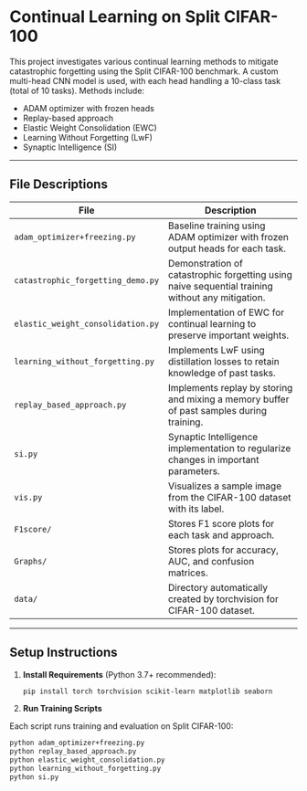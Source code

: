 # Continual Learning on Split CIFAR-100

This project investigates various continual learning methods to mitigate catastrophic forgetting using the Split CIFAR-100 benchmark. A custom multi-head CNN model is used, with each head handling a 10-class task (total of 10 tasks). Methods include:

- ADAM optimizer with frozen heads
- Replay-based approach
- Elastic Weight Consolidation (EWC)
- Learning Without Forgetting (LwF)
- Synaptic Intelligence (SI)

---

##  File Descriptions

| File                              | Description                                                                                      |
|-----------------------------------|--------------------------------------------------------------------------------------------------|
| `adam_optimizer+freezing.py`      | Baseline training using ADAM optimizer with frozen output heads for each task.                   |
| `catastrophic_forgetting_demo.py` | Demonstration of catastrophic forgetting using naive sequential training without any mitigation. |
| `elastic_weight_consolidation.py` | Implementation of EWC for continual learning to preserve important weights.                      |
| `learning_without_forgetting.py`  | Implements LwF using distillation losses to retain knowledge of past tasks.                      |
| `replay_based_approach.py`        | Implements replay by storing and mixing a memory buffer of past samples during training.         |
| `si.py`                           | Synaptic Intelligence implementation to regularize changes in important parameters.              | 
| `vis.py`                          | Visualizes a sample image from the CIFAR-100 dataset with its label.                             |
| `F1score/`                        | Stores F1 score plots for each task and approach.                                                |
| `Graphs/`                         | Stores plots for accuracy, AUC, and confusion matrices.                                          |
| `data/`                           | Directory automatically created by torchvision for CIFAR-100 dataset.                            |

---

## Setup Instructions

1. **Install Requirements** (Python 3.7+ recommended):
    ```bash
    pip install torch torchvision scikit-learn matplotlib seaborn
    ```

2. **Run Training Scripts**

Each script runs training and evaluation on Split CIFAR-100:

```bash
python adam_optimizer+freezing.py
python replay_based_approach.py
python elastic_weight_consolidation.py
python learning_without_forgetting.py
python si.py
